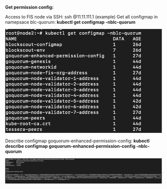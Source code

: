**Get permission config:**

Access to FIS node via SSH: ssh @11.11.111.1 (example) Get all configmap in namepsace blc-quorum: **kubectl get configmap -nblc-quorum**

![Untitled](/images/config1.png)

Describe configmap goquorum-enhanced-permission-config: **kubectl describe configmap goquorum-enhanced-permission-config -nblc-quorum**

![Untitled](/images/config2.png)
